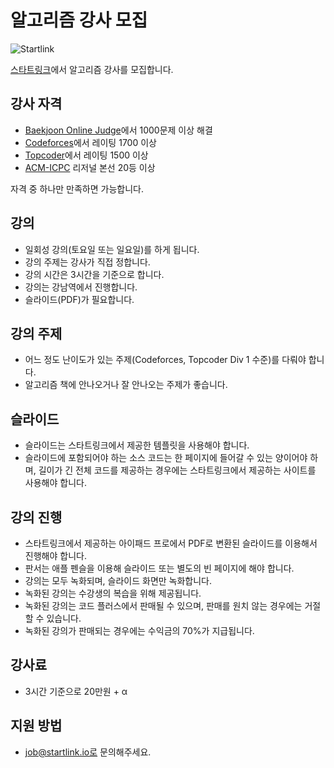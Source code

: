 # 알고리즘 강사 모집

![Startlink](https://upload.acmicpc.net/ed3627ab-6294-4f2b-8aeb-f9fc1462133a/-/resize/200x/)

[스타트링크](http://startlink.io)에서 알고리즘 강사를 모집합니다.

## 강사 자격

* [Baekjoon Online Judge](https://www.acmicpc.net)에서 1000문제 이상 해결
* [Codeforces](http://codeforces.com)에서 레이팅 1700 이상
* [Topcoder](https://www.topcoder.com)에서 레이팅 1500 이상
* [ACM-ICPC](https://icpc.baylor.edu/) 리저널 본선 20등 이상

자격 중 하나만 만족하면 가능합니다.

## 강의

* 일회성 강의(토요일 또는 일요일)를 하게 됩니다.
* 강의 주제는 강사가 직접 정합니다.
* 강의 시간은 3시간을 기준으로 합니다.
* 강의는 강남역에서 진행합니다.
* 슬라이드(PDF)가 필요합니다.

## 강의 주제

* 어느 정도 난이도가 있는 주제(Codeforces, Topcoder Div 1 수준)를 다뤄야 합니다.
* 알고리즘 책에 안나오거나 잘 안나오는 주제가 좋습니다.

## 슬라이드

* 슬라이드는 스타트링크에서 제공한 템플릿을 사용해야 합니다.
* 슬라이드에 포함되어야 하는 소스 코드는 한 페이지에 들어갈 수 있는 양이어야 하며, 길이가 긴 전체 코드를 제공하는 경우에는 스타트링크에서 제공하는 사이트를 사용해야 합니다.

## 강의 진행

* 스타트링크에서 제공하는 아이패드 프로에서 PDF로 변환된 슬라이드를 이용해서 진행해야 합니다.
* 판서는 애플 펜슬을 이용해 슬라이드 또는 별도의 빈 페이지에 해야 합니다.
* 강의는 모두 녹화되며, 슬라이드 화면만 녹화합니다.
* 녹화된 강의는 수강생의 복습을 위해 제공됩니다.
* 녹화된 강의는 코드 플러스에서 판매될 수 있으며, 판매를 원치 않는 경우에는 거절할 수 있습니다.
* 녹화된 강의가 판매되는 경우에는 수익금의 70%가 지급됩니다.

## 강사료

* 3시간 기준으로 20만원 + α

## 지원 방법

* job@startlink.io로 문의해주세요.